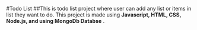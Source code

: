 #Todo List
##This is todo list project where user can add any list or items in list they want to do. This project is made using **Javascript, HTML, CSS, Node.js, and using MongoDb Databse** .
